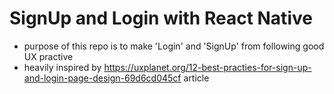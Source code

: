 # SignUp and Login with React Native
- purpose of this repo is to make 'Login' and 'SignUp' from following good UX practive
- heavily inspired by https://uxplanet.org/12-best-practies-for-sign-up-and-login-page-design-69d6cd045cf article
